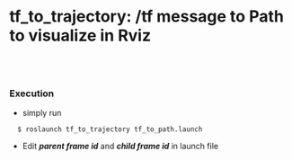 # tf_to_trajectory: /tf message to Path to visualize in Rviz

<br><br>

### Execution
+ simply run
~~~shell
  $ roslaunch tf_to_trajectory tf_to_path.launch
~~~
+ Edit ***parent frame id*** and ***child frame id*** in launch file
